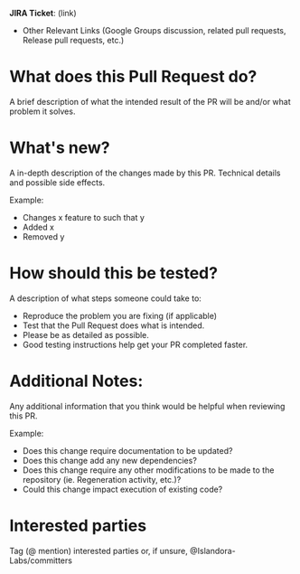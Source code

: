 **JIRA Ticket**: (link)

* Other Relevant Links (Google Groups discussion, related pull requests, Release pull requests, etc.)

# What does this Pull Request do?

A brief description of what the intended result of the PR will be and/or what problem it solves.

# What's new?
A in-depth description of the changes made by this PR. Technical details and possible side effects.

Example:
* Changes x feature to such that y
* Added x
* Removed y

# How should this be tested?

A description of what steps someone could take to:
* Reproduce the problem you are fixing (if applicable)
* Test that the Pull Request does what is intended.
* Please be as detailed as possible.
* Good testing instructions help get your PR completed faster.


# Additional Notes:
Any additional information that you think would be helpful when reviewing this PR.

Example:
* Does this change require documentation to be updated? 
* Does this change add any new dependencies? 
* Does this change require any other modifications to be made to the repository (ie. Regeneration activity, etc.)? 
* Could this change impact execution of existing code?

# Interested parties
Tag (@ mention) interested parties or, if unsure, @Islandora-Labs/committers
